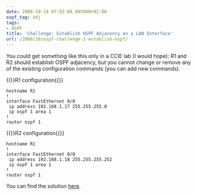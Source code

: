 ```yaml
---
date: 2008-10-18 07:02:00.005000+02:00
ospf_tag: adj
tags:
- OSPF
title: 'Challenge: Establish OSPF Adjacency on a LAN Interface'
url: /2008/10/ospf-challenge-1-establish-ospf/
---
```

You could get something like this only in a CCIE lab (I would hope): R1 and R2 should establish OSPF adjacency, but you cannot change or remove any of the existing configuration commands (you can add new commands).
<!--more-->
{{<cc>}}R1 configuration{{</cc>}}
```
hostname R1
!
interface FastEthernet 0/0
 ip address 192.168.1.17 255.255.255.0
 ip ospf 1 area 1
!
router ospf 1
```

{{<cc>}}R2 configuration{{</cc>}}
```
hostname R1
!
interface FastEthernet 0/0
 ip address 192.168.1.18 255.255.255.252
 ip ospf 1 area 1
!
router ospf 1
```

You can find the solution [here](/2008/10/ospf-challenge-1-final-results/).

